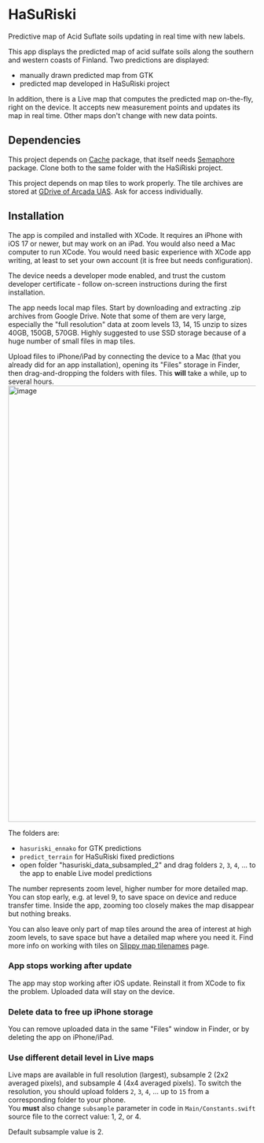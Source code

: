 # HaSuRiski
Predictive map of Acid Suflate soils updating in real time with new labels.

This app displays the predicted map of acid sulfate soils along the southern and western coasts of Finland. 
Two predictions are displayed:
- manually drawn predicted map from GTK
- predicted map developed in HaSuRiski project

In addition, there is a Live map that computes the predicted map on-the-fly, right on the device. 
It accepts new measurement points and updates its map in real time. Other maps don't change with new data points.

## Dependencies
This project depends on [Cache](https://github.com/hyperoslo/Cache) package, that itself needs [Semaphore](https://github.com/groue/Semaphore) package. 
Clone both to the same folder with the HaSiRiski project.

This project depends on map tiles to work properly. The tile archives are stored at [GDrive of Arcada UAS](https://drive.google.com/drive/folders/1Z5s8reE-NGNpIQRQAfAsfi4INuqz5mQf?usp=sharing). 
Ask for access individually.

## Installation
The app is compiled and installed with XCode. It requires an iPhone with iOS 17 or newer, but may work on an iPad. You would also need a Mac computer to run XCode.
You would need basic experience with XCode app writing, at least to set your own account (it is free but needs configuration). 

The device needs a developer mode enabled, and trust the custom developer certificate - follow on-screen instructions during the first installation.

The app needs local map files. Start by downloading and extracting .zip archives from Google Drive. Note that some of them are very large, 
especially the "full resolution" data at zoom levels 13, 14, 15 unzip to sizes 40GB, 150GB, 570GB. Highly suggested to use SSD storage because of a huge number of small files in map tiles.

Upload files to iPhone/iPad by connecting the device to a Mac (that you already did for an app installation), opening its "Files" storage in Finder, then drag-and-dropping the folders with files. This **will** take a while, up to several hours.
<img width="886" alt="image" src="https://github.com/akusok/HaSuRiski/assets/2631546/5495bb7c-4500-45cc-8788-1f80f0100f3c">

The folders are:
- `hasuriski_ennako` for GTK predictions
- `predict_terrain` for HaSuRiski fixed predictions
- open folder "hasuriski_data_subsampled_2" and drag folders `2`, `3`, `4`, ... to the app to enable Live model predictions

The number represents zoom level, higher number for more detailed map. You can stop early, e.g. at level 9, to save space on device and reduce transfer time. 
Inside the app, zooming too closely makes the map disappear but nothing breaks.

You can also leave only part of map tiles around the area of interest at high zoom levels, to save space but have a detailed map where you need it. 
Find more info on working with tiles on [Slippy map tilenames](https://wiki.openstreetmap.org/wiki/Slippy_map_tilenames) page.

### App stops working after update
The app may stop working after iOS update. Reinstall it from XCode to fix the problem. Uploaded data will stay on the device.

### Delete data to free up iPhone storage
You can remove uploaded data in the same "Files" window in Finder, or by deleting the app on iPhone/iPad.

### Use different detail level in Live maps
Live maps are available in full resolution (largest), subsample 2 (2x2 averaged pixels), and subsample 4 (4x4 averaged pixels). To switch the resolution, 
you should upload folders `2`, `3`, `4`, ... up to `15` from a corresponding folder to your phone.  
You **must** also change `subsample` parameter in code in `Main/Constants.swift` source file to the correct value: 1, 2, or 4. 

Default subsample value is 2.

